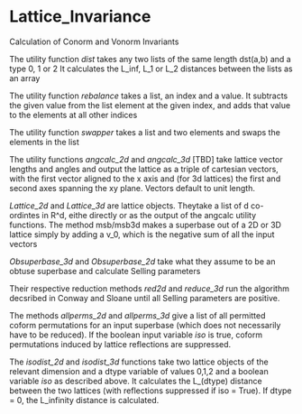 # Lattice_Invariance
Calculation of Conorm and Vonorm Invariants

The utility function *dist* takes any two lists of the same length dst(a,b) and a type 0, 1 or 2 
It calculates the L_inf, L_1 or L_2 distances between the lists as an array

The utility function *rebalance* takes a list, an index and a value. It subtracts the given value from the list element at the given index,
and adds that value to the elements at all other indices

The utility function *swapper* takes a list and two elements and swaps the elements in the list

The utility functions *angcalc_2d* and *angcalc_3d* [TBD] take lattice vector lengths and angles and output the lattice as a triple of cartesian vectors, with the first vector aligned to the x axis and (for 3d lattices) the first and second axes spanning the xy plane. Vectors default to unit length. 

*Lattice_2d* and *Lattice_3d* are lattice objects. Theytake a list of d co-ordintes in R^d, eithe directly or as the output of the angcalc utility functions.
The method msb/msb3d makes a superbase out of a 2D or 3D lattice simply by adding a v_0, which is the negative sum of all the input vectors

*Obsuperbase_3d* and *Obsuperbase_2d* take what they assume to be an obtuse superbase and calculate Selling parameters

Their respective reduction methods *red2d* and *reduce_3d* run the algorithm decsribed in Conway and Sloane until all Selling parameters are positive. 

The methods *allperms_2d* and *allperms_3d* give a list of all permitted coform permutations for an input superbase (which does not necessarily have to be reduced). If the boolean input variable *iso* is true, coform permutations induced by lattice reflections are suppressed. 

The *isodist_2d* and *isodist_3d* functions take two lattice objects of the relevant dimension and a dtype variable of values 0,1,2 and a boolean variable *iso* as described above. It calculates the L_(dtype) distance between the two lattices (with reflections suppressed if iso = True). If dtype = 0, the L_infinity distance is calculated.

